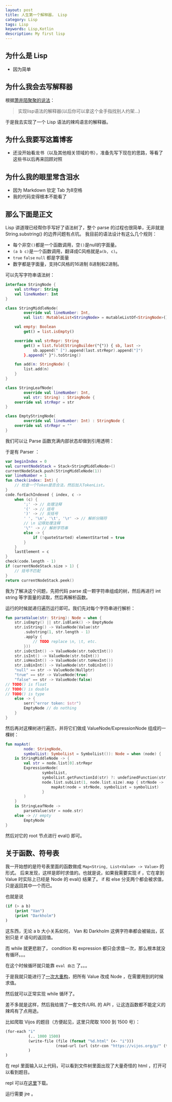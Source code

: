```yaml
---
layout: post
title: 人生第一个解释器， Lisp
category: Lisp
tags: Lisp
keywords: Lisp,Kotlin
description: My first lisp
---
```


## 为什么是 Lisp

+ 因为简单

## 为什么我会去写解释器

根据[萧井陌聚聚的说法](https://www.zhihu.com/question/22482295/answer/23508622)：

> 实现lisp语法的解释器(以后你可以拿这个金手指找别人约架...)

于是我去实现了一个 Lisp 语法的辣鸡语言的解释器。

## 为什么我要写这篇博客

+ 还没开始看龙书（以及其他相关领域的书），准备先写下现在的思路，等看了这些书以后再来回顾对照

## 为什么我的眼里常含泪水

+ 因为 Markdown 钦定 Tab 为8空格
+ 我的代码变得根本不能看了

## 那么下面是正文

Lisp 讲道理已经帮你手写好了语法树了，整个 parse 的过程也很简单，无非就是 String.substring() 的边界问题有点坑。
我目前的语法设计有这么几个规则：

+ 每个非空`()`都是一个函数调用，空`()`是null的字面量。
+ `(a b c)`是一个函数调用，翻译成C风格就是`a(b, c)`。
+ `true` `false` `null` 都是字面量
+ 数字都是字面量，支持C风格的16进制 8进制和2进制。

可以先写字符串语法树：

```kotlin
interface StringNode {
	val strRepr: String
	val lineNumber: Int
}

class StringMiddleNode(
		override val lineNumber: Int,
		val list: MutableList<StringNode> = mutableListOf<StringNode>()) : StringNode {

	val empty: Boolean
		get() = list.isEmpty()

	override val strRepr: String
		get() = list.fold(StringBuilder("{")) { sb, last ->
			sb.append(" [").append(last.strRepr).append("]")
		}.append(" }").toString()

	fun add(n: StringNode) {
		list.add(n)
	}
}

class StringLeafNode(
		override val lineNumber: Int,
		val str: String) : StringNode {
	override val strRepr = str
}

class EmptyStringNode(
		override val lineNumber: Int) : StringNode {
	override val strRepr = ""
}
```

我们可以让 Parse 函数充满内部状态却做到引用透明：

于是有 Parser ：

```kotlin
var beginIndex = 0
val currentNodeStack = Stack<StringMiddleNode>()
currentNodeStack.push(StringMiddleNode(1))
var lineNumber = 1
fun check(index: Int) {
	// 检查一个Token是否合法，然后加入TokenList。
}
code.forEachIndexed { index, c ->
	when (c) {
		';' -> // 处理注释
		'(' -> // 括号
		')' -> // 反括号
		' ', '\n', '\t', '\r' -> // 解析分隔符
		// \n 记得处理注释
		'\"' -> // 解析字符串
		else -> {
			if (!quoteStarted) elementStarted = true
		}
	}
	lastElement = c
}
check(code.length - 1)
if (currentNodeStack.size > 1) {
	// 括号不匹配
}
return currentNodeStack.peek()
```

我为了解决这个问题，先把代码 parse 成一颗字符串组成的树，然后再进行 int string 等字面量的读取，然后再解析函数。

运行的时候就递归遍历运行即可。我们先对每个字符串进行解析：

```kotlin
fun parseValue(str: String): Node = when {
	str.isEmpty() || str.isBlank() -> EmptyNode
	str.isString() -> ValueNode(Value(str
		.substring(1, str.length - 1)
		.apply {
			// TODO replace \n, \t, etc.
		}))
	str.isOctInt() -> ValueNode(str.toOctInt())
	str.isInt() -> ValueNode(str.toInt())
	str.isHexInt() -> ValueNode(str.toHexInt())
	str.isBinInt() -> ValueNode(str.toBinInt())
	"null" == str -> ValueNode(Nullptr)
	"true" == str -> ValueNode(true)
	"false" == str -> ValueNode(false)
// TODO() is float
// TODO() is double
// TODO() is type
	else -> {
		serr("error token: $str")
		EmptyNode // do nothing
	}
}
```

然后再对这棵树进行遍历，并将它们做成 ValueNode/ExpressionNode 组成的一棵树：

```kotlin
fun mapAst(
		node: StringNode,
		symbolList: SymbolList = SymbolList()): Node = when (node) {
	is StringMiddleNode -> {
		val str = node.list[0].strRepr
		ExpressionNode(
				symbolList,
				symbolList.getFunctionId(str) ?: undefinedFunction(str),
				node.list.subList(1, node.list.size).map { strNode ->
					mapAst(node = strNode, symbolList = symbolList)
				}
		)
	}
	is StringLeafNode ->
		parseValue(str = node.str)
	else -> // empty
		EmptyNode
}
```

然后对它的 root 节点进行 eval() 即可。

## 关于函数、符号表

我一开始想的是符号表里面的函数做成 `Map<String, List<Value> -> Value>` 的形式。
后来发现，这样是即时求值的。也就是说，如果我需要实现 if ，它在拿到 Value 时实际上已经是 Node 的 eval() 结果了。 if 和 else 分支两个都会被求值，只是返回其中一个而已。

也就是说

```lisp
(if (> a b)
    (print "Van")
    (print "Darkholm")
)
```

这东西，无论 a b 大小关系如何， Van 和 Darkholm 这俩字符串都会被输出，区别只是 if 语句的返回值。

而 while 就更悲剧了， condition 和 expression 都只会求值一次，那么根本就没有循环。。。

在这个时候循环就只能靠 `eval 自己` 了。。。

于是我就只能进行了[一次大重构](https://github.com/ice1000/lice/commit/bf96ca6c9fe1ad771e4648a33a0785f2be414a41)，把所有 Value 改成 Node ，在需要用到的时候求值。

然后就可以正常实现 while 循环了。

差不多就是这样，然后我给搞了一套文件/URL 的 API ，让这连函数都不能定义的辣鸡有了点用途。

比如爬取 Vijos 的题目（方便起见，这里只爬取 1000 到 1500 号）：

```lisp
(for-each "i"
          (.. 1000 1500)
          (write-file (file (format "%d.html" (<- "i")))
                      (read-url (url (str-con "https://vijos.org/p/" (to-str (<- "i")))))
          )
)
```

在 repl 里面输入以上代码，可以看到文件树里面出现了大量奇怪的 html ，打开可以看到题目。

repl 可以在[这里](https://github.com/ice1000/lice/releases/tag/v1.0-SNAPSHOT)下载。

运行需要 jre 。

